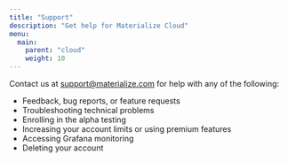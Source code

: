 ```yaml
---
title: "Support"
description: "Get help for Materialize Cloud"
menu:
  main:
    parent: "cloud"
    weight: 10
---
```


Contact us at <a href="mailto:support@materialize.com">support@materialize.com</a> for help with any of the following:

* Feedback, bug reports, or feature requests
* Troubleshooting technical problems
* Enrolling in the alpha testing
* Increasing your account limits or using premium features
* Accessing Grafana monitoring
* Deleting your account
